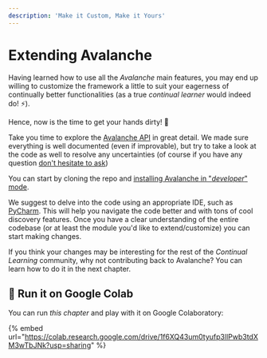```yaml
---
description: 'Make it Custom, Make it Yours'
---
```


# Extending Avalanche

Having learned how to use all the _Avalanche_ main features, you may end up willing to customize the framework a little to suit your eagerness of continually better functionalities \(as a true _continual learner_ would indeed do! ⚡\).

Hence, now is the time to get your hands dirty! 🙌 

Take you time to explore the [Avalanche API](https://vlomonaco.github.io/avalanche) in great detail. We made sure everything is well documented \(even if improvable\), but try to take a look at the code as well to resolve any uncertainties \(of course if you have any question [don't hesitate to ask](../questions-and-issues/ask-your-question.md)\)

You can start by cloning the repo and [installing Avalanche in "_developer_" mode](../getting-started-1/1.-how-to-install.md#developer-mode-install).

We suggest to delve into the code using an appropriate IDE, such as [PyCharm](https://www.jetbrains.com/pycharm/). This will help you navigate the code better and with tons of cool discovery features. Once you have a clear understanding of the entire codebase \(or at least the module you'd like to extend/customize\) you can start making changes.

If you think your changes may be interesting for the rest of the _Continual Learning_ community, why not contributing back to Avalanche? You can learn how to do it in the next chapter.

## 🤝 Run it on Google Colab

You can run _this chapter_ and play with it on Google Colaboratory:

{% embed url="https://colab.research.google.com/drive/1f6XQ43um0tyufp3llPwb3tdXM3wTbJNk?usp=sharing" %}

